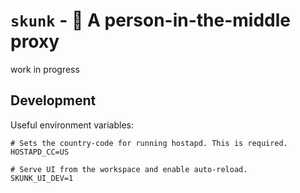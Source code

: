 # `skunk` - 🦨 A person-in-the-middle proxy

work in progress

## Development

Useful environment variables:

```
# Sets the country-code for running hostapd. This is required.
HOSTAPD_CC=US

# Serve UI from the workspace and enable auto-reload.
SKUNK_UI_DEV=1
```
